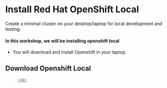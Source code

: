 # Install Red Hat OpenShift Local
Create a minimal cluster on your desktop/laptop for local development and testing.

#### In this workshop, we will be installing openshift local 

- You will download and install Openshift in your laptop.

## Download Openshift Local
> URL: 
